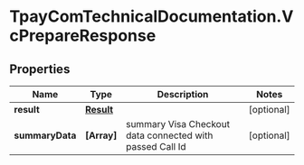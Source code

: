 # TpayComTechnicalDocumentation.VcPrepareResponse

## Properties

Name | Type | Description | Notes
------------ | ------------- | ------------- | -------------
**result** | [**Result**](Result.md) |  | [optional] 
**summaryData** | **[Array]** | summary Visa Checkout data connected with passed Call Id | [optional] 


